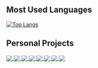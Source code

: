 
## Most Used Languages
[![Top Langs](https://github-readme-stats.vercel.app/api/top-langs/?username=dragomiralin&layout=compact)](https://github.com/anuraghazra/github-readme-stats)

## Personal Projects
<a href="https://github.com/DragomirAlin/smartfactory-data-acquisition-microservice">
  <img align="center" src="https://github-readme-stats.vercel.app/api/pin/?username=dragomiralin&repo=smartfactory-data-acquisition-microservice" />
</a>
<a href="https://github.com/DragomirAlin/smart-factory">
  <img align="center" src="https://github-readme-stats.vercel.app/api/pin/?username=dragomiralin&repo=smart-factory" />
</a>
<a href="https://dragomiralin.github.io/">
  <img align="center" src="https://github-readme-stats.vercel.app/api/pin/?username=dragomiralin&repo=dragomiralin.github.io" />
</a>
<a href="https://github.com/DragomirAlin/car.hire">
  <img align="center" src="https://github-readme-stats.vercel.app/api/pin/?username=dragomiralin&repo=car.hire"/>
</a>
<a href="https://github.com/DragomirAlin/car.hire.rental">
  <img align="center" src="https://github-readme-stats.vercel.app/api/pin/?username=dragomiralin&repo=car.hire.rental"/>
</a>
<a href="https://github.com/DragomirAlin/smarthome-ui-ionic">
  <img align="center" src="https://github-readme-stats.vercel.app/api/pin/?username=dragomiralin&repo=smarthome-ui-ionic" />
</a>
<a href="https://github.com/DragomirAlin/smarthome-backend-nodejs">
  <img align="center" src="https://github-readme-stats.vercel.app/api/pin/?username=dragomiralin&repo=smarthome-backend-nodejs" />
</a>
<a href="https://github.com/DragomirAlin/easyfood-backend-java">
  <img align="center" src="https://github-readme-stats.vercel.app/api/pin/?username=dragomiralin&repo=easyfood-backend-java" />
</a>

